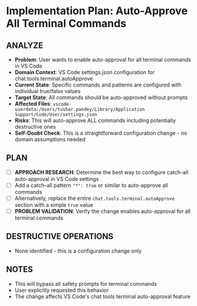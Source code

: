 # Implementation Plan: Auto-Approve All Terminal Commands

## ANALYZE

- **Problem**: User wants to enable auto-approval for all terminal commands in VS Code
- **Domain Context**: VS Code settings.json configuration for chat.tools.terminal.autoApprove
- **Current State**: Specific commands and patterns are configured with individual true/false values
- **Target State**: All commands should be auto-approved without prompts
- **Affected Files**: `vscode-userdata:/Users/tushar.pandey/Library/Application Support/Code/User/settings.json`
- **Risks**: This will auto-approve ALL commands including potentially destructive ones
- **Self-Doubt Check**: This is a straightforward configuration change - no domain assumptions needed

## PLAN

- [ ] **APPROACH RESEARCH**: Determine the best way to configure catch-all auto-approval in VS Code settings
- [ ] Add a catch-all pattern `"*": true` or similar to auto-approve all commands
- [ ] Alternatively, replace the entire `chat.tools.terminal.autoApprove` section with a simple `true` value
- [ ] **PROBLEM VALIDATION**: Verify the change enables auto-approval for all terminal commands

## DESTRUCTIVE OPERATIONS

- None identified - this is a configuration change only

## NOTES

- This will bypass all safety prompts for terminal commands
- User explicitly requested this behavior
- The change affects VS Code's chat tools terminal auto-approval feature
